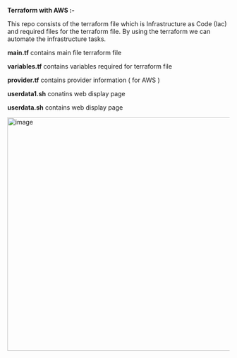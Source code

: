 **Terraform with AWS :-**

This repo consists of the terraform file which is Infrastructure as Code (Iac) and required files for the terraform file. By using the terraform we can automate the infrastructure tasks.

**main.tf** contains main file terraform file

**variables.tf** contains variables required for terraform file

**provider.tf** contains provider information ( for AWS )

**userdata1.sh** conatins web display page

**userdata.sh** contains web display page


<img width="528" alt="image" src="https://github.com/user-attachments/assets/69bd7609-a541-49f3-8742-610f70c7f003">



